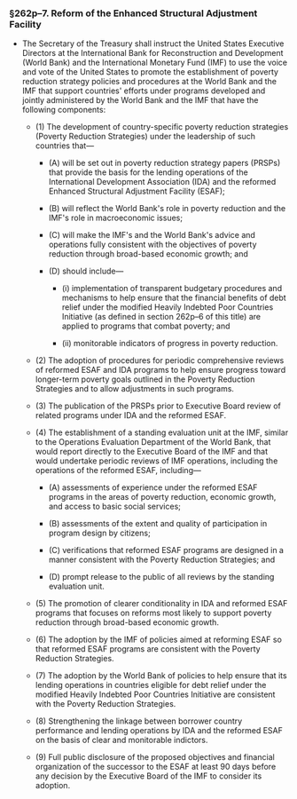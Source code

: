 ### §262p–7. Reform of the Enhanced Structural Adjustment Facility
* The Secretary of the Treasury shall instruct the United States Executive Directors at the International Bank for Reconstruction and Development (World Bank) and the International Monetary Fund (IMF) to use the voice and vote of the United States to promote the establishment of poverty reduction strategy policies and procedures at the World Bank and the IMF that support countries' efforts under programs developed and jointly administered by the World Bank and the IMF that have the following components:

  * (1) The development of country-specific poverty reduction strategies (Poverty Reduction Strategies) under the leadership of such countries that—

    * (A) will be set out in poverty reduction strategy papers (PRSPs) that provide the basis for the lending operations of the International Development Association (IDA) and the reformed Enhanced Structural Adjustment Facility (ESAF);

    * (B) will reflect the World Bank's role in poverty reduction and the IMF's role in macroeconomic issues;

    * (C) will make the IMF's and the World Bank's advice and operations fully consistent with the objectives of poverty reduction through broad-based economic growth; and

    * (D) should include—

      * (i) implementation of transparent budgetary procedures and mechanisms to help ensure that the financial benefits of debt relief under the modified Heavily Indebted Poor Countries Initiative (as defined in section 262p–6 of this title) are applied to programs that combat poverty; and

      * (ii) monitorable indicators of progress in poverty reduction.


  * (2) The adoption of procedures for periodic comprehensive reviews of reformed ESAF and IDA programs to help ensure progress toward longer-term poverty goals outlined in the Poverty Reduction Strategies and to allow adjustments in such programs.

  * (3) The publication of the PRSPs prior to Executive Board review of related programs under IDA and the reformed ESAF.

  * (4) The establishment of a standing evaluation unit at the IMF, similar to the Operations Evaluation Department of the World Bank, that would report directly to the Executive Board of the IMF and that would undertake periodic reviews of IMF operations, including the operations of the reformed ESAF, including—

    * (A) assessments of experience under the reformed ESAF programs in the areas of poverty reduction, economic growth, and access to basic social services;

    * (B) assessments of the extent and quality of participation in program design by citizens;

    * (C) verifications that reformed ESAF programs are designed in a manner consistent with the Poverty Reduction Strategies; and

    * (D) prompt release to the public of all reviews by the standing evaluation unit.


  * (5) The promotion of clearer conditionality in IDA and reformed ESAF programs that focuses on reforms most likely to support poverty reduction through broad-based economic growth.

  * (6) The adoption by the IMF of policies aimed at reforming ESAF so that reformed ESAF programs are consistent with the Poverty Reduction Strategies.

  * (7) The adoption by the World Bank of policies to help ensure that its lending operations in countries eligible for debt relief under the modified Heavily Indebted Poor Countries Initiative are consistent with the Poverty Reduction Strategies.

  * (8) Strengthening the linkage between borrower country performance and lending operations by IDA and the reformed ESAF on the basis of clear and monitorable indictors.

  * (9) Full public disclosure of the proposed objectives and financial organization of the successor to the ESAF at least 90 days before any decision by the Executive Board of the IMF to consider its adoption.